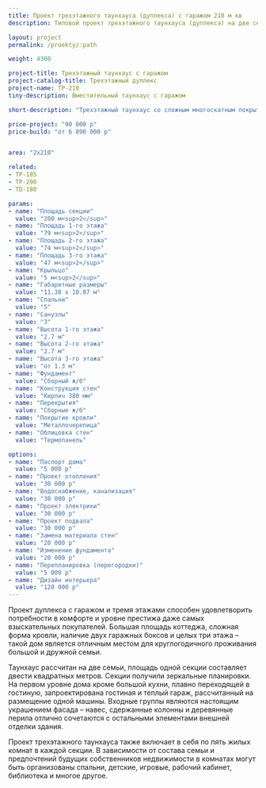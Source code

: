 ```yaml
---
title: Проект трехэтажного таунхауса (дуплекса) с гаражом 210 м кв
description: Типовой проект трехэтажного таунхауса (дуплекса) на две семьи с гаражом, из кирпича, газобетона или пеноблока. Площадь секции&#58; 210 м.кв.

layout: project
permalink: /proekty/:path

weight: 4300

project-title: Трехэтажный таунхаус с гаражом
project-catalog-title: Трехэтажный дуплекс
project-name: TP-210
tiny-description: Вместительный таунхаус с гаражом

short-description: "Трехэтажный таунхаус со сложным многоскатным покрытием будет выделяться на фоне окружающей застройки. Нестандартная форма окон повторяет силуэт крыш и тем самым усиливает эффект брутальности дома. Каждая секция на первом этаже имеет гараж. В котельной может быть настроена собственная система отопления, благодаря чему вы будете обеспечены горячей водой и отоплением в течение всего года. Таунхаус долговечен так же, как многоэтажные и частные загородные дома."

price-project: "90 000 р"
price-build: "от 6 890 000 р"


area: "2x210"

related:
- TP-185
- TP-290
- TD-180

params:
- name: "Площадь секции"
  value: "200 м<sup>2</sup>"
- name: "Площадь 1-го этажа"
  value: "79 м<sup>2</sup>"
- name: "Площадь 2-го этажа"
  value: "74 м<sup>2</sup>"
- name: "Площадь 3-го этажа"
  value: "47 м<sup>2</sup>"
- name: "Крыльцо"
  value: "5 м<sup>2</sup>"
- name: "Габаритные размеры"
  value: "11.38 x 10.07 м"
- name: "Спальни"
  value: "5"
- name: "Санузлы"
  value: "3"
- name: "Высота 1-го этажа"
  value: "2.7 м"
- name: "Высота 2-го этажа"
  value: "2.7 м"
- name: "Высота 3-го этажа"
  value: "от 1.3 м"
- name: "Фундамент"
  value: "Сборный ж/б"
- name: "Конструкция стен"
  value: "Кирпич 380 мм"
- name: "Перекрытия"
  value: "Сборные ж/б"
- name: "Покрытие кровли"
  value: "Металлочерепица"
- name: "Облицовка стен"
  value: "Термопанель"

options:
- name: "Паспорт дома"
  value: "5 000 р"
- name: "Проект отопления"
  value: "30 000 р"
- name: "Водоснабжение, канализация"
  value: "30 000 р"
- name: "Проект электрики"
  value: "30 000 р"
- name: "Проект подвала"
  value: "30 000 р"
- name: "Замена материала стен"
  value: "20 000 р"
- name: "Изменение фундамента"
  value: "20 000 р"
- name: "Перепланировка (перегородки)"
  value: "5 000 р"
- name: "Дизайн интерьера"
  value: "120 000 р"
---
```

Проект дуплекса с гаражом и тремя этажами способен удовлетворить потребности в комфорте и уровне престижа даже самых взыскательных покупателей. Большая площадь коттеджа, сложная форма кровли, наличие двух гаражных боксов и целых три этажа – такой дом является отличным местом для круглогодичного проживания большой и дружной семьи.

Таунхаус рассчитан на две семьи, площадь одной секции составляет двести квадратных метров. Секции получили зеркальные планировки. На первом уровне дома кроме большой кухни, плавно переходящей в гостиную, запроектирована гостиная и теплый гараж, рассчитанный на размещение одной машины. Входные группы являются настоящим украшением фасада – навес, сдержанные колонны и деревянные перила отлично сочетаются с остальными элементами внешней отделки здания.

Проект трехэтажного таунхауса также включает в себя по пять жилых комнат в каждой секции. В зависимости от состава семьи и предпочтений будущих собственников недвижимости в комнатах могут быть организованы спальни, детские, игровые, рабочий кабинет, библиотека и многое другое.